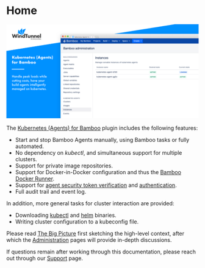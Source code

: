 # Home

<kbd>![banner](./_media/plugin_banner.png "Banner")</kbd>

The [Kubernetes (Agents) for Bamboo](https://marketplace.atlassian.com/apps/1222674/kubernetes-agents-for-bamboo) plugin includes the
following features:

- Start and stop Bamboo Agents manually, using Bamboo tasks or fully automated.
- No dependency on *kubectl*, and simultaneous support for multiple clusters.
- Support for private image repositories.
- Support for Docker-in-Docker configuration and thus the [Bamboo Docker Runner](https://confluence.atlassian.com/bamboo/docker-runner-946020207.html).
- Support for [agent security token verification](https://confluence.atlassian.com/bamboo/agent-authentication-289277196.html#Agentauthentication-SecuritytokenverificationSecuritytokenverification) and [authentication](https://confluence.atlassian.com/bamboo/agent-authentication-289277196.html#Agentauthentication-Authenticatingremoteagents).
- Full audit trail and event log.

In addition, more general tasks for cluster interaction are provided:

- Downloading [kubectl](https://kubernetes.io/docs/reference/kubectl/kubectl) and [helm](https://helm.sh) binaries.
- Writing cluster configuration to a kubeconfig file.

Please read [The Big Picture](big_picture.md) first sketching the high-level context,
after which the [Administration](/administration/) pages will provide in-depth discussions.

If questions remain after working through this documentation, please reach out through our [Support](../common/support.md) page.